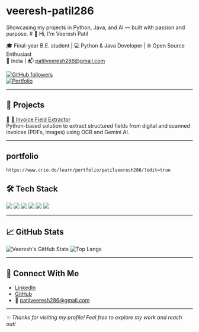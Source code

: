 # veeresh-patil286
Showcasing my projects in Python, Java, and AI — built with passion and purpose.
	# 👋 Hi, I'm Veeresh Patil

🎓 Final-year B.E. student | 💻 Python & Java Developer | 🌐 Open Source Enthusiast  
📍 India | 📬 [patilveeresh286@gmail.com](mailto:patilveeresh286@gmail.com)

[![GitHub followers](https://img.shields.io/github/followers/veeresh-patil286?label=Follow&style=social)](https://github.com/veeresh-patil286)  
[![Portfolio](https://img.shields.io/badge/Portfolio-GitHub-blue?logo=github)](https://github.com/veeresh-patil286)

---

## 🚀 Projects

🔹 [🧾 Invoice Field Extractor](https://github.com/veeresh-patil286/invoice-data-extraction)  
Python-based solution to extract structured fields from digital and scanned invoices (PDFs, images) using OCR and Gemini AI.

---
## portfolio 
	https://www.crio.do/learn/portfolio/patilveeresh286/?edit=true
## 🛠️ Tech Stack

<p>
  <img src="https://img.shields.io/badge/Python-3776AB?style=for-the-badge&logo=python&logoColor=white" />
  <img src="https://img.shields.io/badge/Java-007396?style=for-the-badge&logo=java&logoColor=white" />
  <img src="https://img.shields.io/badge/MySQL-4479A1?style=for-the-badge&logo=mysql&logoColor=white" />
  <img src="https://img.shields.io/badge/Streamlit-FF4B4B?style=for-the-badge&logo=streamlit&logoColor=white" />
  <img src="https://img.shields.io/badge/Tesseract-101010?style=for-the-badge&logo=tesseract&logoColor=white" />
  <img src="https://img.shields.io/badge/Git-F05032?style=for-the-badge&logo=git&logoColor=white" />
</p>

---

## 📈 GitHub Stats

![Veeresh's GitHub Stats](https://github-readme-stats.vercel.app/api?username=veeresh-patil286&show_icons=true&theme=tokyonight)
![Top Langs](https://github-readme-stats.vercel.app/api/top-langs/?username=veeresh-patil286&layout=compact&theme=tokyonight)

---

## 🤝 Connect With Me

- [LinkedIn](https://www.linkedin.com/in/veeresh-patil-458187260)
- [GitHub](https://github.com/veeresh-patil286)
- 📧 [patilveeresh286@gmail.com](mailto:patilveeresh286@gmail.com)

---

_✨ Thanks for visiting my profile! Feel free to explore my work and reach out!_

